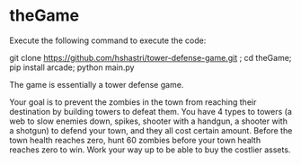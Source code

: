 # theGame

Execute the following command to execute the code:

git clone https://github.com/hshastri/tower-defense-game.git ;
cd theGame;
pip install arcade; 
python main.py

The game is essentially a tower defense game. 

Your goal is to prevent the zombies in the town from reaching their destination by building towers to defeat them. You have 4 types to towers (a web to slow enemies down, spikes, shooter with a handgun, a shooter with a shotgun) to defend your town, and they all cost certain amount. Before the town health reaches zero, hunt 60 zombies before your town health reaches zero to win. Work your way up to be able to buy the costlier assets. 
